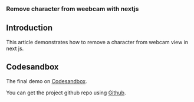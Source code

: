 ### Remove character from weebcam with nextjs


## Introduction

This article demonstrates how to remove a character from webcam view in next js.


## Codesandbox

The final demo on [Codesandbox](/).

<CodeSandbox
title="mergevideos"
id=" "
/>

You can get the project github repo using [Github](/).

